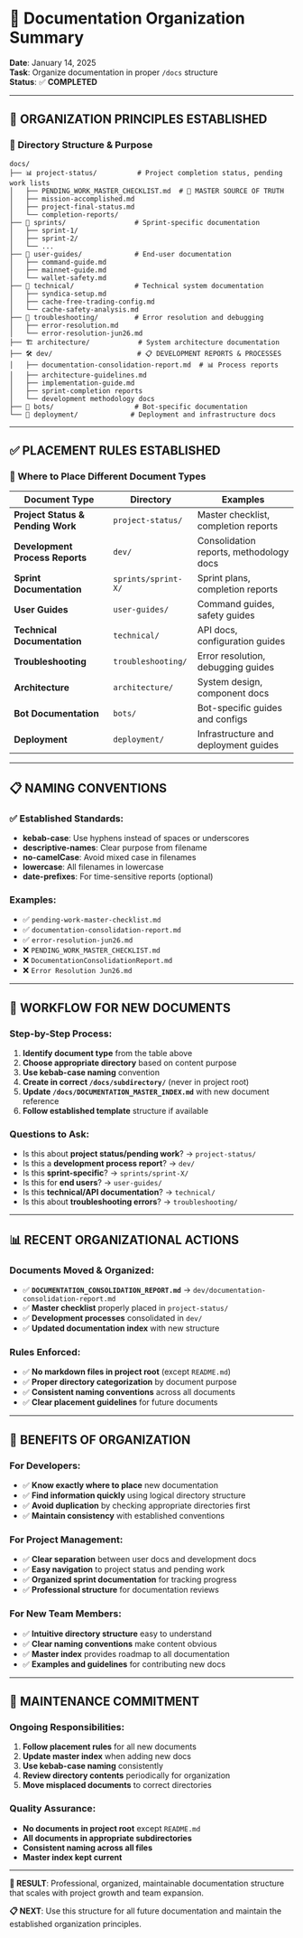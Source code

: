# 📁 Documentation Organization Summary

**Date**: January 14, 2025  
**Task**: Organize documentation in proper `/docs` structure  
**Status**: ✅ **COMPLETED**

---

## 🎯 ORGANIZATION PRINCIPLES ESTABLISHED

### **📂 Directory Structure & Purpose**

```
docs/
├── 📊 project-status/          # Project completion status, pending work lists
│   ├── PENDING_WORK_MASTER_CHECKLIST.md  # 🎯 MASTER SOURCE OF TRUTH
│   ├── mission-accomplished.md
│   ├── project-final-status.md
│   └── completion-reports/
├── 🚀 sprints/                 # Sprint-specific documentation
│   ├── sprint-1/
│   ├── sprint-2/
│   └── ...
├── 📖 user-guides/             # End-user documentation
│   ├── command-guide.md
│   ├── mainnet-guide.md
│   └── wallet-safety.md
├── 🔧 technical/               # Technical system documentation
│   ├── syndica-setup.md
│   ├── cache-free-trading-config.md
│   └── cache-safety-analysis.md
├── 🚨 troubleshooting/         # Error resolution and debugging
│   ├── error-resolution.md
│   └── error-resolution-jun26.md
├── 🏗️ architecture/            # System architecture documentation
├── 🛠️ dev/                     # 📋 DEVELOPMENT REPORTS & PROCESSES
│   ├── documentation-consolidation-report.md  # 📊 Process reports
│   ├── architecture-guidelines.md
│   ├── implementation-guide.md
│   ├── sprint-completion reports
│   └── development methodology docs
├── 🤖 bots/                    # Bot-specific documentation
└── 🚀 deployment/             # Deployment and infrastructure docs
```

---

## ✅ **PLACEMENT RULES ESTABLISHED**

### **🎯 Where to Place Different Document Types**

| Document Type | Directory | Examples |
|---------------|-----------|----------|
| **Project Status & Pending Work** | `project-status/` | Master checklist, completion reports |
| **Development Process Reports** | `dev/` | Consolidation reports, methodology docs |
| **Sprint Documentation** | `sprints/sprint-X/` | Sprint plans, completion reports |
| **User Guides** | `user-guides/` | Command guides, safety guides |
| **Technical Documentation** | `technical/` | API docs, configuration guides |
| **Troubleshooting** | `troubleshooting/` | Error resolution, debugging guides |
| **Architecture** | `architecture/` | System design, component docs |
| **Bot Documentation** | `bots/` | Bot-specific guides and configs |
| **Deployment** | `deployment/` | Infrastructure and deployment guides |

---

## 📋 **NAMING CONVENTIONS**

### **✅ Established Standards**:
- **kebab-case**: Use hyphens instead of spaces or underscores
- **descriptive-names**: Clear purpose from filename
- **no-camelCase**: Avoid mixed case in filenames
- **lowercase**: All filenames in lowercase
- **date-prefixes**: For time-sensitive reports (optional)

### **Examples**:
- ✅ `pending-work-master-checklist.md`
- ✅ `documentation-consolidation-report.md`
- ✅ `error-resolution-jun26.md`
- ❌ `PENDING_WORK_MASTER_CHECKLIST.md`
- ❌ `DocumentationConsolidationReport.md`
- ❌ `Error Resolution Jun26.md`

---

## 🔄 **WORKFLOW FOR NEW DOCUMENTS**

### **Step-by-Step Process**:
1. **Identify document type** from the table above
2. **Choose appropriate directory** based on content purpose
3. **Use kebab-case naming** convention
4. **Create in correct `/docs/subdirectory/`** (never in project root)
5. **Update `/docs/DOCUMENTATION_MASTER_INDEX.md`** with new document reference
6. **Follow established template** structure if available

### **Questions to Ask**:
- Is this about **project status/pending work**? → `project-status/`
- Is this a **development process report**? → `dev/`
- Is this **sprint-specific**? → `sprints/sprint-X/`
- Is this for **end users**? → `user-guides/`
- Is this **technical/API documentation**? → `technical/`
- Is this about **troubleshooting errors**? → `troubleshooting/`

---

## 📊 **RECENT ORGANIZATIONAL ACTIONS**

### **Documents Moved & Organized**:
- ✅ **`DOCUMENTATION_CONSOLIDATION_REPORT.md`** → `dev/documentation-consolidation-report.md`
- ✅ **Master checklist** properly placed in `project-status/`
- ✅ **Development processes** consolidated in `dev/`
- ✅ **Updated documentation index** with new structure

### **Rules Enforced**:
- ✅ **No markdown files in project root** (except `README.md`)
- ✅ **Proper directory categorization** by document purpose
- ✅ **Consistent naming conventions** across all documents
- ✅ **Clear placement guidelines** for future documents

---

## 🎯 **BENEFITS OF ORGANIZATION**

### **For Developers**:
- ✅ **Know exactly where to place** new documentation
- ✅ **Find information quickly** using logical directory structure
- ✅ **Avoid duplication** by checking appropriate directories first
- ✅ **Maintain consistency** with established conventions

### **For Project Management**:
- ✅ **Clear separation** between user docs and development docs
- ✅ **Easy navigation** to project status and pending work
- ✅ **Organized sprint documentation** for tracking progress
- ✅ **Professional structure** for documentation reviews

### **For New Team Members**:
- ✅ **Intuitive directory structure** easy to understand
- ✅ **Clear naming conventions** make content obvious
- ✅ **Master index** provides roadmap to all documentation
- ✅ **Examples and guidelines** for contributing new docs

---

## 🚀 **MAINTENANCE COMMITMENT**

### **Ongoing Responsibilities**:
1. **Follow placement rules** for all new documents
2. **Update master index** when adding new docs
3. **Use kebab-case naming** consistently
4. **Review directory contents** periodically for organization
5. **Move misplaced documents** to correct directories

### **Quality Assurance**:
- **No documents in project root** except `README.md`
- **All documents in appropriate subdirectories**
- **Consistent naming across all files**
- **Master index kept current**

---

**🎉 RESULT**: Professional, organized, maintainable documentation structure that scales with project growth and team expansion.

**📋 NEXT**: Use this structure for all future documentation and maintain the established organization principles.
